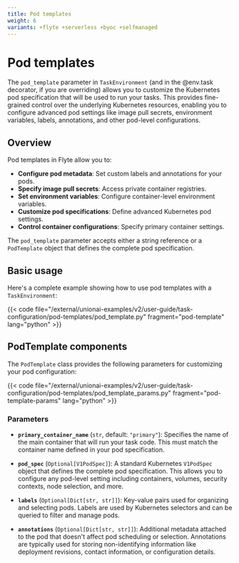```yaml
---
title: Pod templates
weight: 6
variants: +flyte +serverless +byoc +selfmanaged
---
```


# Pod templates

The `pod_template` parameter in `TaskEnvironment` (and in the @env.task decorator, if you are overriding) allows you to customize the Kubernetes pod specification that will be used to run your tasks.
This provides fine-grained control over the underlying Kubernetes resources, enabling you to configure advanced pod settings like image pull secrets, environment variables, labels, annotations, and other pod-level configurations.

## Overview

Pod templates in Flyte allow you to:

- **Configure pod metadata**: Set custom labels and annotations for your pods.
- **Specify image pull secrets**: Access private container registries.
- **Set environment variables**: Configure container-level environment variables.
- **Customize pod specifications**: Define advanced Kubernetes pod settings.
- **Control container configurations**: Specify primary container settings.

The `pod_template` parameter accepts either a string reference or a `PodTemplate` object that defines the complete pod specification.

## Basic usage

Here's a complete example showing how to use pod templates with a `TaskEnvironment`:

{{< code file="/external/unionai-examples/v2/user-guide/task-configuration/pod-templates/pod_template.py" fragment="pod-template" lang="python" >}}

## PodTemplate components

The `PodTemplate` class provides the following parameters for customizing your pod configuration:

{{< code file="/external/unionai-examples/v2/user-guide/task-configuration/pod-templates/pod_template_params.py" fragment="pod-template-params" lang="python" >}}

### Parameters

- **`primary_container_name`** (`str`, default: `"primary"`): Specifies the name of the main container that will run your task code. This must match the container name defined in your pod specification.

- **`pod_spec`** (`Optional[V1PodSpec]`): A standard Kubernetes `V1PodSpec` object that defines the complete pod specification. This allows you to configure any pod-level setting including containers, volumes, security contexts, node selection, and more.

- **`labels`** (`Optional[Dict[str, str]]`): Key-value pairs used for organizing and selecting pods. Labels are used by Kubernetes selectors and can be queried to filter and manage pods.

- **`annotations`** (`Optional[Dict[str, str]]`): Additional metadata attached to the pod that doesn't affect pod scheduling or selection. Annotations are typically used for storing non-identifying information like deployment revisions, contact information, or configuration details.
